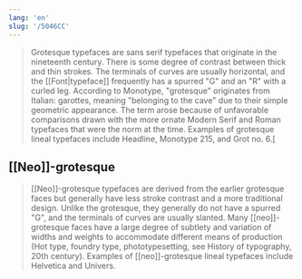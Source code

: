 ```yaml
---
lang: 'en'
slug: '/5046CC'
---
```


> Grotesque typefaces are sans serif typefaces that originate in the nineteenth century. There is some degree of contrast between thick and thin strokes. The terminals of curves are usually horizontal, and the [[Font|typeface]] frequently has a spurred "G" and an "R" with a curled leg. According to Monotype, "grotesque" originates from Italian: garottes, meaning "belonging to the cave" due to their simple geometric appearance. The term arose because of unfavorable comparisons drawn with the more ornate Modern Serif and Roman typefaces that were the norm at the time. Examples of grotesque lineal typefaces include Headline, Monotype 215, and Grot no. 6.[

## [[Neo]]-grotesque

> [[Neo]]-grotesque typefaces are derived from the earlier grotesque faces but generally have less stroke contrast and a more traditional design. Unlike the grotesque, they generally do not have a spurred "G", and the terminals of curves are usually slanted. Many [[neo]]-grotesque faces have a large degree of subtlety and variation of widths and weights to accommodate different means of production (Hot type, foundry type, phototypesetting, see History of typography, 20th century). Examples of [[neo]]-grotesque lineal typefaces include Helvetica and Univers.
